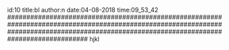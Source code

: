 id:10
title:bl
author:n
date:04-08-2018
time:09_53_42
#############################################################################################################################################################################################
hjkl